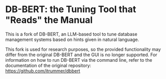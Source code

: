 # DB-BERT: the Tuning Tool that "Reads" the Manual

This is a fork of DB-BERT, an LLM-based tool to tune database management systems based on hints
given in natural language. 

This fork is used for research purposes, so the provided functionality may differ from the
original DB-BERT and the GUI is no longer supported. For information on how to run DB-BERT via
the command line, refer to the documentation of the original repository:
https://github.com/itrummer/dbbert